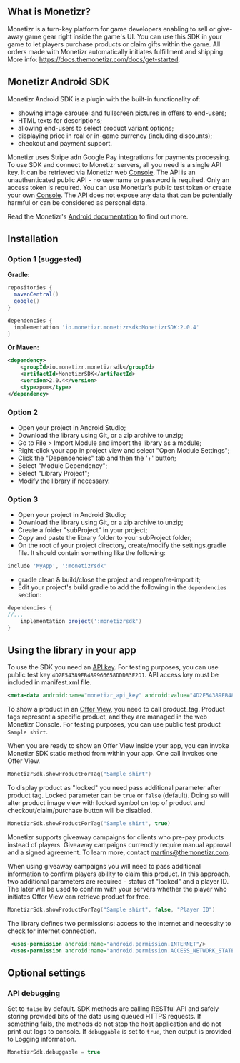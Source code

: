 ## What is Monetizr?
Monetizr is a turn-key platform for game developers enabling to sell or give-away game gear right inside the game's UI. You can use this SDK in your game to let players purchase products or claim gifts within the game.  All orders made with Monetizr automatically initiates fulfillment and shipping. More info: https://docs.themonetizr.com/docs/get-started.
 
## Monetizr Android SDK
Monetizr Android SDK is a plugin with the built-in functionality of:
- showing image carousel and fullscreen pictures in offers to end-users;
- HTML texts for descriptions;
- allowing end-users to select product variant options;
- displaying price in real or in-game currency (including discounts);
- checkout and payment support.

Monetizr uses Stripe adn Google Pay integrations for payments processing. To use SDK and connect to Monetizr servers, all you need is a single API key.
It can be retrieved via Monetizr web [Console][3].
The API is an unauthenticated public API - no username or password is required. 
Only an access token is required. You can use Monetizr's public test token or create your own [Console][3]. The API does not expose any data that can be potentially harmful or can be considered as personal data.

Read the Monetizr's [Android documentation][2] to find out more.

## Installation
### Option 1 (suggested)
**Gradle:**

```gradle
repositories {
  mavenCentral()
  google()
}

dependencies {
  implementation 'io.monetizr.monetizrsdk:MonetizrSDK:2.0.4'
}
```

**Or Maven:**

```xml
<dependency>
    <groupId>io.monetizr.monetizrsdk</groupId>
    <artifactId>MonetizrSDK</artifactId>
    <version>2.0.4</version>
    <type>pom</type>
</dependency>
```
 
### Option 2
 * Open your project in Android Studio;
 * Download the library using Git, or a zip archive to unzip;
 * Go to File > Import Module and import the library as a module;
 * Right-click your app in project view and select "Open Module Settings";
 * Click the "Dependencies" tab and then the '+' button;
 * Select "Module Dependency";
 * Select "Library Project";
 * Modify the library if necessary.

### Option 3
 * Open your project in Android Studio;
 * Download the library using Git, or a zip archive to unzip;
 * Create a folder "subProject" in your project;
 * Copy and paste the library folder to your subProject folder;
 * On the root of your project directory, create/modify the settings.gradle file. It should contain something like the following:
 
```gradle
include 'MyApp', ':monetizrsdk'

``` 
 * gradle clean & build/close the project and reopen/re-import it;
 * Edit your project's build.gradle to add the following in the `dependencies` section:
```gradle
dependencies {
//...
    implementation project(':monetizrsdk')
}
```

## Using the library in your app
To use the SDK you need an [API key][4]. For testing purposes, you can use public test key `4D2E54389EB489966658DDD83E2D1`.
API access key must be included in manifest.xml file.

```xml
<meta-data android:name="monetizr_api_key" android:value="4D2E54389EB489966658DDD83E2D1"/>
```

To show a product in an [Offer View][5], you need to call product_tag. Product tags represent a specific product, and they are managed in the web Monetizr Console. For testing purposes, you can use public test product `Sample shirt`.

When you are ready to show an Offer View inside your app, you can invoke Monetizr SDK static method from within your app. One call invokes one Offer View.

```kotlin
MonetizrSdk.showProductForTag("Sample shirt")
```

To display product as "locked" you need pass additional parameter after product tag. Locked parameter can be `true` or `false` (default). Doing so will alter product image view with locked symbol on top of product and checkout/claim/purchase button will be disabled.

```kotlin
MonetizrSdk.showProductForTag("Sample shirt", true)
```

Monetizr supports giveaway campaigns for clients who pre-pay products instead of players. Giveaway campaigns currenctly require manual approval and a signed agreement. To learn more, contact <martins@themonetizr.com>.

When using giveaway campaigns you will need to pass additional information to confirm players ability to claim this product. In this approach, two additional parameters are required - status of "locked" and a player ID. The later will be used to confirm with your servers whether the player who initiates Offer View can retrieve product for free.

```kotlin
MonetizrSdk.showProductForTag("Sample shirt", false, "Player ID")
```

The library defines two permissions: access to the internet and necessity to check for internet connection.

```xml
 <uses-permission android:name="android.permission.INTERNET"/>
 <uses-permission android:name="android.permission.ACCESS_NETWORK_STATE"/>
```
## Optional settings
### API debugging 

Set to `false` by default. SDK methods are calling RESTful API and safely storing provided bits of the data using queued HTTPS requests. If something fails, the methods do not stop the host application and do not print out logs to console. If `debuggable` is set to `true`, then output is provided to Logging information.

```kotlin
MonetizrSdk.debuggable = true
```

[1]: https://github.com/themonetizr/monetizr-android-sdk
[2]: https://docs.themonetizr.com/docs/android
[3]: https://app.themonetizr.com/
[4]: https://docs.themonetizr.com/docs/creating-account#section-your-unique-access-token
[5]: https://docs.themonetizr.com/docs/offer-view
